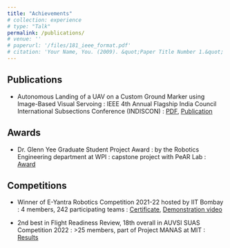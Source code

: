 ```yaml
---
title: "Achievements"
# collection: experience
# type: "Talk"
permalink: /publications/
# venue: ''
# paperurl: '/files/181_ieee_format.pdf'
# citation: 'Your Name, You. (2009). &quot;Paper Title Number 1.&quot; <i>Journal 1</i>. 1(1).'
---
```


## Publications

* Autonomous Landing of a UAV on a Custom Ground Marker using Image-Based Visual Servoing
:    IEEE 4th Annual Flagship India Council International Subsections Conference (INDISCON)
:    [PDF](/files/181_ieee_format.pdf), [Publication](https://ieeexplore.ieee.org/document/10270190)

## Awards

* Dr. Glenn Yee Graduate Student Project Award 
:    by the Robotics Engineering department at WPI
:    capstone project with PeAR Lab
:    [Award](https://www.wpi.edu/academics/departments/robotics-engineering/glenn-yee-graduate-awards)

## Competitions

* Winner of E-Yantra Robotics Competition 2021-22 hosted by IIT Bombay
:    4 members, 242 participating teams
:    [Certificate](/files/eyrc.pdf), [Demonstration video](https://youtu.be/JBToTeWyXHE)

* 2nd best in Flight Readiness Review, 18th overall in AUVSI SUAS Competition 2022
:    >25 members, part of Project MANAS at MIT
:    [Results](https://docs.google.com/spreadsheets/d/e/2PACX-1vSV0_wulZ_djNrAeuGUOWQXyDoUyD6lgD5H7W9tqT8LZu__uv6s0OiEsDP0lbRetUTWTqQ9S1RAdvAr/pubhtml#)
